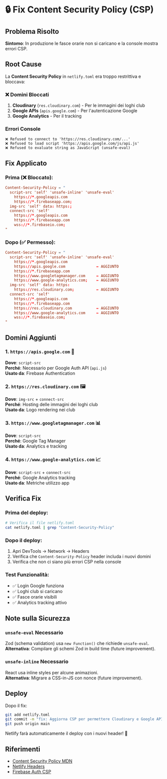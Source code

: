 # 🔒 Fix Content Security Policy (CSP)

## Problema Risolto

**Sintomo**: In produzione le fasce orarie non si caricano e la console mostra errori CSP.

## Root Cause

La **Content Security Policy** in `netlify.toml` era troppo restrittiva e bloccava:

### ❌ Domini Bloccati

1. **Cloudinary** (`res.cloudinary.com`) - Per le immagini dei loghi club
2. **Google APIs** (`apis.google.com`) - Per l'autenticazione Google
3. **Google Analytics** - Per il tracking

### Errori Console

```
❌ Refused to connect to 'https://res.cloudinary.com/...'
❌ Refused to load script 'https://apis.google.com/js/api.js'
❌ Refused to evaluate string as JavaScript (unsafe-eval)
```

## Fix Applicato

### Prima (❌ Bloccato):

```toml
Content-Security-Policy = "
  script-src 'self' 'unsafe-inline' 'unsafe-eval'
    https://*.googleapis.com
    https://*.firebaseapp.com;
  img-src 'self' data: https:;
  connect-src 'self'
    https://*.googleapis.com
    https://*.firebaseapp.com
    wss://*.firebaseio.com;
"
```

### Dopo (✅ Permesso):

```toml
Content-Security-Policy = "
  script-src 'self' 'unsafe-inline' 'unsafe-eval'
    https://*.googleapis.com
    https://apis.google.com              ← AGGIUNTO
    https://*.firebaseapp.com
    https://www.googletagmanager.com     ← AGGIUNTO
    https://www.google-analytics.com;    ← AGGIUNTO
  img-src 'self' data: https:
    https://res.cloudinary.com;          ← AGGIUNTO
  connect-src 'self'
    https://*.googleapis.com
    https://*.firebaseapp.com
    https://res.cloudinary.com           ← AGGIUNTO
    https://www.google-analytics.com     ← AGGIUNTO
    wss://*.firebaseio.com;
"
```

## Domini Aggiunti

### 1. `https://apis.google.com` 📜

**Dove**: `script-src`  
**Perché**: Necessario per Google Auth API (`api.js`)  
**Usato da**: Firebase Authentication

### 2. `https://res.cloudinary.com` 🖼️

**Dove**: `img-src` + `connect-src`  
**Perché**: Hosting delle immagini dei loghi club  
**Usato da**: Logo rendering nei club

### 3. `https://www.googletagmanager.com` 📊

**Dove**: `script-src`  
**Perché**: Google Tag Manager  
**Usato da**: Analytics e tracking

### 4. `https://www.google-analytics.com` 📈

**Dove**: `script-src` + `connect-src`  
**Perché**: Google Analytics tracking  
**Usato da**: Metriche utilizzo app

## Verifica Fix

### Prima del deploy:

```bash
# Verifica il file netlify.toml
cat netlify.toml | grep "Content-Security-Policy"
```

### Dopo il deploy:

1. Apri DevTools → Network → Headers
2. Verifica che `Content-Security-Policy` header includa i nuovi domini
3. Verifica che non ci siano più errori CSP nella console

### Test Funzionalità:

- ✅ Login Google funziona
- ✅ Loghi club si caricano
- ✅ Fasce orarie visibili
- ✅ Analytics tracking attivo

## Note sulla Sicurezza

### `unsafe-eval` Necessario

Zod (schema validation) usa `new Function()` che richiede `unsafe-eval`.  
**Alternativa**: Compilare gli schemi Zod in build time (future improvement).

### `unsafe-inline` Necessario

React usa inline styles per alcune animazioni.  
**Alternativa**: Migrare a CSS-in-JS con nonce (future improvement).

## Deploy

Dopo il fix:

```bash
git add netlify.toml
git commit -m "fix: Aggiorna CSP per permettere Cloudinary e Google APIs"
git push origin main
```

Netlify farà automaticamente il deploy con i nuovi header! 🚀

## Riferimenti

- [Content Security Policy MDN](https://developer.mozilla.org/en-US/docs/Web/HTTP/CSP)
- [Netlify Headers](https://docs.netlify.com/routing/headers/)
- [Firebase Auth CSP](https://firebase.google.com/docs/auth/web/redirect-best-practices#csp)
